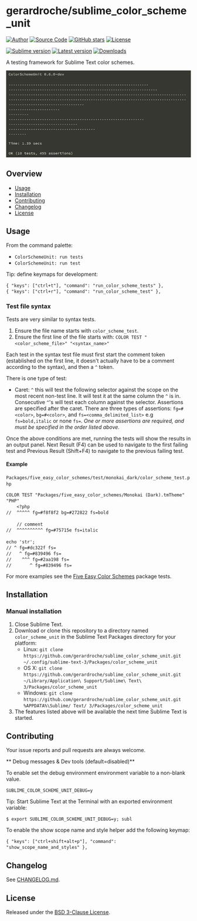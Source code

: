 # gerardroche/sublime_color_scheme_unit

[![Author](http://img.shields.io/badge/author-@gerardroche-blue.svg?style=flat)](https://twitter.com/gerardroche)
[![Source Code](https://img.shields.io/badge/source-GitHub-blue.svg?style=flat)](https://github.com/gerardroche/sublime_color_scheme_unit)
[![GitHub stars](https://img.shields.io/github/stars/gerardroche/sublime_color_scheme_unit.svg?style=flat)](https://github.com/gerardroche/sublime_color_scheme_unit/stargazers)
[![License](https://img.shields.io/badge/license-BSD--3-blue.svg?style=flat)](https://raw.githubusercontent.com/gerardroche/sublime_color_scheme_unit/master/LICENSE)

[![Sublime version](https://img.shields.io/badge/sublime-v3-lightgrey.svg?style=flat)](http://sublimetext.com)
[![Latest version](https://img.shields.io/github/tag/gerardroche/sublime_color_scheme_unit.svg?maxAge=2592000?style=flat&label=release)](https://github.com/gerardroche/sublime_color_scheme_unit/tags)
[![Downloads](https://img.shields.io/packagecontrol/dt/color_scheme_unit.svg?maxAge=2592000?style=flat)](https://packagecontrol.io/packages/color_scheme_unit)

A testing framework for Sublime Text color schemes.

![Screenshot](screenshot.png)

## Overview

* [Usage](#usage)
* [Installation](#installation)
* [Contributing](#contributing)
* [Changelog](#changelog)
* [License](#license)

## Usage

From the command palette:

* `ColorSchemeUnit: run tests`
* `ColorSchemeUnit: run test`

Tip: define keymaps for development:

```
{ "keys": ["ctrl+t"], "command": "run_color_scheme_tests" },
{ "keys": ["ctrl+r"], "command": "run_color_scheme_test" },
```


### Test file syntax

Tests are very similar to syntax tests.

1. Ensure the file name starts with `color_scheme_test`.
2. Ensure the first line of the file starts with: `COLOR TEST "<color_scheme_file>" "<syntax_name>"`

Each test in the syntax test file must first start the comment token (established on the first line, it doesn't actually have to be a comment according to the syntax), and then a `^` token.

There is one type of test:

* Caret: `^` this will test the following selector against the scope on the most recent non-test line. It will test it at the same column the `^` is in. Consecutive `^`'s will test each column against the selector. Assertions are specified after the caret. There are three types of assertions: `fg=#<color>`, `bg=#<color>`, and `fs=<comma_delimited_list>` e.g `fs=bold,italic` or none `fs=`. *One or more assertions are required, and must be specified in the order listed above.*

Once the above conditions are met, running the tests will show the results in an output panel. Next Result (F4) can be used to navigate to the first failing test and Previous Result (Shift+F4) to navigate to the previous failing test.

#### Example

`Packages/five_easy_color_schemes/test/monokai_dark/color_scheme_test.php`

```
COLOR TEST "Packages/five_easy_color_schemes/Monokai (Dark).tmTheme" "PHP"
    <?php
//  ^^^^^ fg=#f8f8f2 bg=#272822 fs=bold

    // comment
//  ^^^^^^^^^^ fg=#75715e fs=italic

echo 'str';
// ^ fg=#dc322f fs=
//   ^ fg=#839496 fs=
//    ^^^ fg=#2aa198 fs=
//       ^ fg=#839496 fs=
```

For more examples see the [Five Easy Color Schemes](https://github.com/gerardroche/sublime_five_easy_color_schemes) package tests.

## Installation

### Manual installation

1. Close Sublime Text.
2. Download or clone this repository to a directory named `color_scheme_unit` in the Sublime Text Packages directory for your platform:
    * Linux: `git clone https://github.com/gerardroche/sublime_color_scheme_unit.git ~/.config/sublime-text-3/Packages/color_scheme_unit`
    * OS X: `git clone https://github.com/gerardroche/sublime_color_scheme_unit.git ~/Library/Application\ Support/Sublime\ Text\ 3/Packages/color_scheme_unit`
    * Windows: `git clone https://github.com/gerardroche/sublime_color_scheme_unit.git %APPDATA%\Sublime/ Text/ 3/Packages/color_scheme_unit`
3. The features listed above will be available the next time Sublime Text is started.

## Contributing

Your issue reports and pull requests are always welcome.

** Debug messages & Dev tools (default=disabled)**

To enable set the debug environment environment variable to a non-blank value.

```
SUBLIME_COLOR_SCHEME_UNIT_DEBUG=y
```

Tip: Start Sublime Text at the Terminal with an exported environment variable:

```
$ export SUBLIME_COLOR_SCHEME_UNIT_DEBUG=y; subl
```

To enable the show scope name and style helper add the following keymap:

```
{ "keys": ["ctrl+shift+alt+p"], "command": "show_scope_name_and_styles" },
```

## Changelog

See [CHANGELOG.md](CHANGELOG.md).

## License

Released under the [BSD 3-Clause License](LICENSE).

